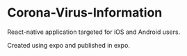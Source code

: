# Corona-Virus-Information
React-native application targeted for iOS and Android users.

Created using expo and published in expo.
